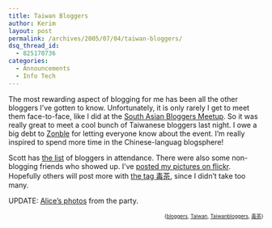 ```yaml
---
title: Taiwan Bloggers
author: Kerim
layout: post
permalink: /archives/2005/07/04/taiwan-bloggers/
dsq_thread_id:
  - 825170736
categories:
  - Announcements
  - Info Tech
---
```

The most rewarding aspect of blogging for me has been all the other bloggers I&#8217;ve gotten to know. Unfortunately, it is only rarely I get to meet them face-to-face, like I did at the <a href="http://www.tiffinbox.org/2005/03/desi_bloggers_m_2.html" onclick="_gaq.push(['_trackEvent', 'outbound-article', 'http://www.tiffinbox.org/2005/03/desi_bloggers_m_2.html', 'South Asian Bloggers Meetup']);" >South Asian Bloggers Meetup</a>. So it was really great to meet a cool bunch of Taiwanese bloggers last night. I owe a big debt to <a href="http://zonble.twbbs.org/" onclick="_gaq.push(['_trackEvent', 'outbound-article', 'http://zonble.twbbs.org/', 'Zonble']);" >Zonble</a> for letting everyone know about the event. I&#8217;m really inspired to spend more time in the Chinese-languag blogsphere!

Scott has <a href="http://scottsommers.blogs.com/taiwanweblog/new_links/index.html" onclick="_gaq.push(['_trackEvent', 'outbound-article', 'http://scottsommers.blogs.com/taiwanweblog/new_links/index.html', 'the list']);" >the list</a> of bloggers in attendance. There were also some non-blogging friends who showed up. I&#8217;ve <a href="http://www.flickr.com/photos/kerim/tags/%E6%AF%92%E8%8C%B6/" onclick="_gaq.push(['_trackEvent', 'outbound-article', 'http://www.flickr.com/photos/kerim/tags/%E6%AF%92%E8%8C%B6/', 'posted my pictures on flickr']);" >posted my pictures on flickr</a>. Hopefully others will post more with <a href="http://www.flickr.com/photos/tags/%E6%AF%92%E8%8C%B6/" onclick="_gaq.push(['_trackEvent', 'outbound-article', 'http://www.flickr.com/photos/tags/%E6%AF%92%E8%8C%B6/', 'the tag 毒茶']);" >the tag 毒茶</a>, since I didn&#8217;t take too many.

UPDATE: <a href="http://www.flickr.com/photos/askareiko/tags/kerims/" onclick="_gaq.push(['_trackEvent', 'outbound-article', 'http://www.flickr.com/photos/askareiko/tags/kerims/', 'Alice&#8217;s photos']);" >Alice&#8217;s photos</a> from the party.  
<!-- technorati tags start -->

<div style="text-align:right;">
  <span style="font-size:x-small;">{<a href="http://technorati.com/tag/bloggers" onclick="_gaq.push(['_trackEvent', 'outbound-article', 'http://technorati.com/tag/bloggers', 'bloggers']);"  rel="tag">bloggers</a>, <a href="http://technorati.com/tag/Taiwan" onclick="_gaq.push(['_trackEvent', 'outbound-article', 'http://technorati.com/tag/Taiwan', 'Taiwan']);"  rel="tag">Taiwan</a>, <a href="http://technorati.com/tag/Taiwanbloggers" onclick="_gaq.push(['_trackEvent', 'outbound-article', 'http://technorati.com/tag/Taiwanbloggers', 'Taiwanbloggers']);"  rel="tag">Taiwanbloggers</a>, <a href="http://technorati.com/tag/毒茶" onclick="_gaq.push(['_trackEvent', 'outbound-article', 'http://technorati.com/tag/毒茶', '毒茶']);"  rel="tag">毒茶</a>}</span>


<!-- technorati tags end -->

